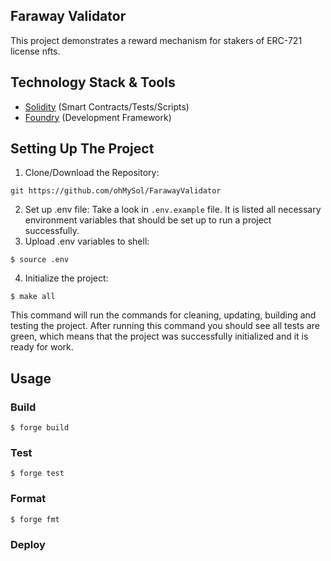 ## Faraway Validator
This project demonstrates a reward mechanism for stakers of ERC-721 license nfts.

## Technology Stack & Tools
- [Solidity](https://docs.soliditylang.org/en/v0.8.28/) (Smart Contracts/Tests/Scripts)
- [Foundry](https://book.getfoundry.sh/) (Development Framework)

## Setting Up The Project
1. Clone/Download the Repository:
```shell
git https://github.com/ohMySol/FarawayValidator
```
2. Set up .env file:
Take a look in `.env.example` file. It is listed all necessary environment variables that should be set up to run a project successfully.
3. Upload .env variables to shell:
```
$ source .env
```
4. Initialize the project:
```shell
$ make all
```
This command will run the commands for cleaning, updating, building and testing the project. After running this command you should see all tests are green, which means that the project was successfully initialized and it is ready for work.

## Usage

### Build

```shell
$ forge build
```

### Test

```shell
$ forge test
```

### Format

```shell
$ forge fmt
```

### Deploy

